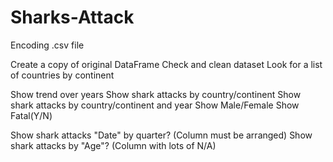 # Sharks-Attack

Encoding .csv file

Create a copy of original DataFrame
Check and clean dataset
Look for a list of countries by continent

Show trend over years
Show shark attacks by country/continent
Show shark attacks by country/continent and year
Show Male/Female
Show Fatal(Y/N)

Show shark attacks "Date" by quarter? (Column must be arranged)
Show shark attacks by "Age"? (Column with lots of N/A)
